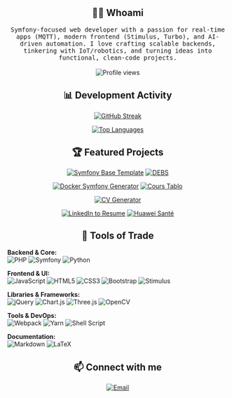 <h2 align="center">👨‍💻 Whoami</h2>
<p align="center">
  <samp>Symfony-focused web developer with a passion for real-time apps (MQTT), modern frontend (Stimulus, Turbo), and AI-driven automation. I love crafting scalable backends, tinkering with IoT/robotics, and turning ideas into functional, clean-code projects.</samp>
  <br><br>
  <img src="https://komarev.com/ghpvc/?username=cadot-eu" alt="Profile views" />
</p>

<h2 align="center">📊 Development Activity</h2>
<div align="center">
  
[![GitHub Streak](https://streak-stats.demolab.com/?user=cadot-eu&theme=dark)](https://git.io/streak-stats)

[![Top Languages](https://github-readme-stats.vercel.app/api/top-langs/?username=cadot-eu&layout=compact&theme=dark&langs_count=8)](https://github.com/anuraghazra/github-readme-stats)

</div>

<h2 align="center">🏆 Featured Projects</h2>
<div align="center">

[![Symfony Base Template](https://github-readme-stats.vercel.app/api/pin/?username=cadot-eu&repo=base&theme=dark)](https://github.com/cadot-eu/base)
[![DEBS](https://github-readme-stats.vercel.app/api/pin/?username=cadot-eu&repo=debs&theme=dark)](https://github.com/cadot-eu/debs)

[![Docker Symfony Generator](https://github-readme-stats.vercel.app/api/pin/?username=cadot-eu&repo=generate_docker_image_symfony&theme=dark)](https://github.com/cadot-eu/generate_docker_image_symfony)
[![Cours Tablo](https://github-readme-stats.vercel.app/api/pin/?username=cadot-eu&repo=cours_tablo&theme=dark)](https://github.com/cadot-eu/cours_tablo)

[![CV Generator](https://github-readme-stats.vercel.app/api/pin/?username=cadot-eu&repo=cv&theme=dark)](https://github.com/cadot-eu/cv)

[![LinkedIn to Resume](https://github-readme-stats.vercel.app/api/pin/?username=cadot-eu&repo=linkedinToResume&theme=dark)](https://github.com/cadot-eu/linkedinToResume)
[![Huawei Santé](https://github-readme-stats.vercel.app/api/pin/?username=cadot-eu&repo=huawei_sante&theme=dark)](https://github.com/cadot-eu/huawei_sante)

</div>

<h2 align="center">🔭 Tools of Trade</h2>
<p align="center">

**Backend & Core:**
<br>
![PHP](https://img.shields.io/badge/php-%23777BB4.svg?style=for-the-badge&logo=php&logoColor=white)
![Symfony](https://img.shields.io/badge/symfony-%23000000.svg?style=for-the-badge&logo=symfony&logoColor=white)
![Python](https://img.shields.io/badge/python-3670A0?style=for-the-badge&logo=python&logoColor=ffdd54)

**Frontend & UI:**
<br>
![JavaScript](https://img.shields.io/badge/javascript-%23323330.svg?style=for-the-badge&logo=javascript&logoColor=%23F7DF1E)
![HTML5](https://img.shields.io/badge/html5-%23E34F26.svg?style=for-the-badge&logo=html5&logoColor=white)
![CSS3](https://img.shields.io/badge/css3-%231572B6.svg?style=for-the-badge&logo=css3&logoColor=white)
![Bootstrap](https://img.shields.io/badge/bootstrap-%23563D7C.svg?style=for-the-badge&logo=bootstrap&logoColor=white)
![Stimulus](https://img.shields.io/badge/stimulus-%23E34F26.svg?style=for-the-badge&logo=stimulus&logoColor=white)

**Libraries & Frameworks:**
<br>
![jQuery](https://img.shields.io/badge/jquery-%230769AD.svg?style=for-the-badge&logo=jquery&logoColor=white)
![Chart.js](https://img.shields.io/badge/chart.js-F5788D.svg?style=for-the-badge&logo=chart.js&logoColor=white)
![Three.js](https://img.shields.io/badge/threejs-black?style=for-the-badge&logo=three.js&logoColor=white)
![OpenCV](https://img.shields.io/badge/opencv-%23white.svg?style=for-the-badge&logo=opencv&logoColor=white)

**Tools & DevOps:**
<br>
![Webpack](https://img.shields.io/badge/webpack-%238DD6F9.svg?style=for-the-badge&logo=webpack&logoColor=black)
![Yarn](https://img.shields.io/badge/yarn-%232C8EBB.svg?style=for-the-badge&logo=yarn&logoColor=white)
![Shell Script](https://img.shields.io/badge/shell_script-%23121011.svg?style=for-the-badge&logo=gnu-bash&logoColor=white)

**Documentation:**
<br>
![Markdown](https://img.shields.io/badge/markdown-%23000000.svg?style=for-the-badge&logo=markdown&logoColor=white)
![LaTeX](https://img.shields.io/badge/latex-%23008080.svg?style=for-the-badge&logo=latex&logoColor=white)

</p>

<h2 align="center">📫 Connect with me</h2>
<p align="center">
  <a href="mailto:contact@cadot.eu">
    <img src="https://img.shields.io/badge/Email-D14836?style=for-the-badge&logo=gmail&logoColor=white" alt="Email"/>
  </a>
</p>
